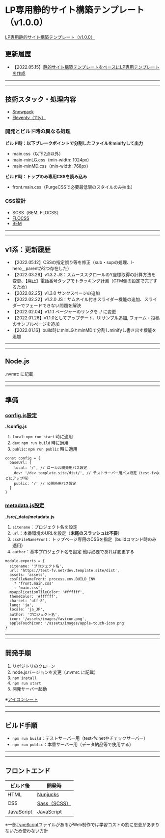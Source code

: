 # LP専用静的サイト構築テンプレート（v1.0.0）
[LP専用静的サイト構築テンプレート（v1.0.0）](https://test-fv.net/dev.template.lp/dist/)

## 更新履歴
- 【2022.05.15】[静的サイト構築テンプレートをベースにLP専用テンプレートを作成](https://github.com/frontier-vision/dev.template.site)

---
---

## 技術スタック・処理内容
- [Snowpack](https://www.snowpack.dev/)
- [Eleventy（11ty）](https://www.11ty.dev/)

### 開発とビルド時の異なる処理
**ビルド時：以下ブレークポイントで分割したファイルをminifyして出力**
- main.css（以下2点以外）
- main-minLG.css（min-width: 1024px）
- main-minMD.css（min-width: 768px）

**ビルド時：トップのみ専用CSSを読み込み**
- front.main.css（PurgeCSSで必要最低限のスタイルのみ抽出）

### CSS設計
- SCSS（BEM, FLOCSS）
- [FLOCSS](https://github.com/hiloki/flocss/)
- [BEM](https://en.bem.info/)

---
---
## v1系：更新履歴
- 【2022.05.12】CSSの指定誤り等を修正（sub・supの処理、l-hero__parentが2つ存在した）
- 【2022.03.28】v1.3.2 JS：スムーススクロールのY座標取得の計算方法を変更、【廃止】電話番号タップでトラッキング計測（GTM側の設定で完了するため）
- 【2022.02.25】v1.3.0 サンクスページの追加
- 【2022.02.22】v1.2.0 JS：サムネイル付きスライダー機能の追加、スライダーでフェードできない問題を解決
- 【2022.02.04】v1.1.1 ページャーのリンクを ./ に変更
- 【2022.01.26】v1.1.0としてアップデート、UIサンプル追加, フォーム・投稿のサンプルページを追加
- 【2022.01.16】build時にminLGとminMDで分割しminifyし書き出す機能を追加

---
---

## Node.js
.nvmrc に記載

---
---

## 準備
### [config.js設定](https://github.com/frontier-vision/dev.template.site/blob/main/config.js)
**./config.js**
1. `local`: `npm run start` 時に適用
2. `dev`: `npm run build` 時に適用
3. `public`: `npm run public` 時に適用
```
const config = {
  baseUrl: {
    local: '/', // ローカル開発用パス設定
    dev: '/dev.template.site/dist/', // テストサーバー用パス設定（test-fvなどにアップ時）
    public: '/' // 公開時用パス設定
  }
}
```

### [metadata.js設定](https://github.com/frontier-vision/dev.template.site/blob/main/src/_data/metadata.js)
**./src/_data/metadata.js**  
1. `sitename`：プロジェクト名を設定
2. `url`：本番環境のURLを設定（**末尾のスラッシュは不要**）
3. `cssFileNameFront`：トップページ専用のCSSを指定（buildコマンド時のみ適用）
4. `author`：基本プロジェクト名を設定
他は必要であれば変更する
```
module.exports = {
  sitename: 'プロジェクト名',
  url: 'https://test-fv.net/dev.template.site/dist',
  assets: 'assets',
  cssFileNameFront: process.env.BUILD_ENV
    ? 'front.main.css'
    : 'main.css',
  msapplicationTileColor: '#ffffff',
  themeColor: '#ffffff',
  charset: 'utf-8',
  lang: 'ja',
  locale: 'ja_JP',
  author: 'プロジェクト名',
  icon: '/assets/images/favicon.png',
  appleTouchIcon: '/assets/images/apple-touch-icon.png'
}
```
---
---
## 開発手順
1. リポジトリのクローン
2. node.jsバージョンを変更（.nvmrc に記載）
3. `npm install`
4. `npm run start`
5. 開発サーバー起動

※[アイコンシート](http://localhost:8080/assets/svg/)

---
---
## ビルド手順
- `npm run build`：テストサーバー用（test-fv.netやチェックサーバー）
- `npm run public`：本番サーバー用（データ納品等で使用する）

---
---

## フロントエンド
| ビルド後   | 開発時                                          |
| ---------- | ----------------------------------------------- |
| HTML       | [Nunjucks](https://mozilla.github.io/nunjucks/) |
| CSS        | [Sass（SCSS）](https://sass-lang.com/)          |
| JavaScript | JavaScript                                      | 

※一部[TypeScript](https://www.typescriptlang.org/)ファイルがあるがWeb制作では学習コストの割に恩恵があまりないため使わない方針
